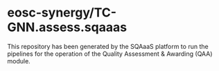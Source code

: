 <!--
SPDX-FileCopyrightText: Copyright contributors to the Software Quality Assurance as a Service (SQAaaS) project <sqaaas@ibergrid.eu>

SPDX-License-Identifier: GPL-3.0-only
-->

# eosc-synergy/TC-GNN.assess.sqaaas
This repository has been generated by the SQAaaS platform to run the pipelines
for the operation of the
Quality Assessment & Awarding (QAA)
module.